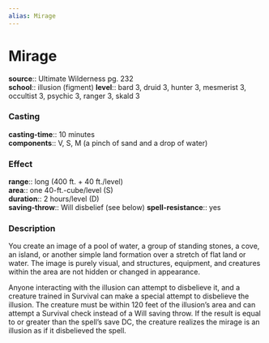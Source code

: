 ```yaml
---
alias: Mirage
---
```


# Mirage 

**source**:: Ultimate Wilderness pg. 232  
**school**:: illusion (figment)
**level**:: bard 3, druid 3, hunter 3, mesmerist 3, occultist 3, psychic 3, ranger 3, skald 3

### Casting 

**casting-time**:: 10 minutes  
**components**:: V, S, M (a pinch of sand and a drop of water)

### Effect 

**range**:: long (400 ft. + 40 ft./level)  
**area**:: one 40-ft.-cube/level (S)  
**duration**:: 2 hours/level (D)  
**saving-throw**:: Will disbelief (see below)
**spell-resistance**:: yes

### Description 

You create an image of a pool of water, a group of standing stones, a cove, an island, or another simple land formation over a stretch of flat land or water. The image is purely visual, and structures, equipment, and creatures within the area are not hidden or changed in appearance.  
  
Anyone interacting with the illusion can attempt to disbelieve it, and a creature trained in Survival can make a special attempt to disbelieve the illusion. The creature must be within 120 feet of the illusion’s area and can attempt a Survival check instead of a Will saving throw. If the result is equal to or greater than the spell’s save DC, the creature realizes the mirage is an illusion as if it disbelieved the spell.
